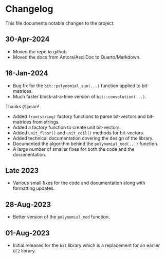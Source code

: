 # Changelog

This file documents notable changes to the project.

## 30-Apr-2024

- Moved the repo to github
- Moved the docs from Antora/AsciiDoc to Quarto/Markdown.

## 16-Jan-2024

- Bug fix for the `bit::polynomial_sum(...)` function applied to bit-matrices.
- Much faster block-at-a-time version of `bit::convolution(...)`.

Thanks @jason!

- Added `from(string)` factory functions to parse bit-vectors and bit-matrices from strings.
- Added a factory function to create unit bit-vectors.
- Added `unit_floor()` and `unit_ceil()` methods for bit-vectors.
- Added technical documentation covering the design of the library.
- Documented the algorithm behind the `polynomial_mod(...)` function.
- A large number of smaller fixes for both the code and the documentation.

## Late 2023

- Various small fixes for the code and documentation along with formatting updates.

## 28-Aug-2023

- Better version of the `polynomial_mod` function.

## 01-Aug-2023

- Initial releases for the `bit` library which is a replacement for an earlier `GF2` library.
